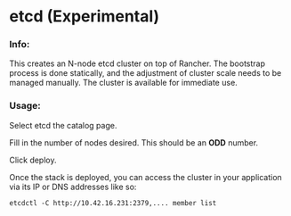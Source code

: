 # etcd (Experimental)


### Info:

 This creates an N-node etcd cluster on top of Rancher. The bootstrap process is done statically, and the adjustment of cluster scale needs to be managed manually. The cluster is available for immediate use.
 
 
### Usage:

Select etcd the catalog page.

Fill in the number of nodes desired. This should be an **ODD** number.

Click deploy.

Once the stack is deployed, you can access the cluster in your application via its IP or DNS addresses like so:


```
etcdctl -C http://10.42.16.231:2379,.... member list
```
 
 
 